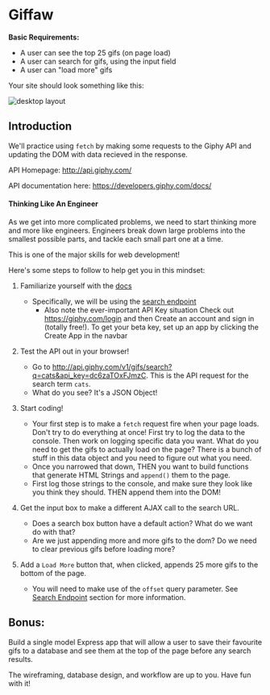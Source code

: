 # Giffaw

**Basic Requirements:**

* A user can see the top 25 gifs (on page load)
* A user can search for gifs, using the input field
* A user can "load more" gifs

Your site should look something like this:

![desktop layout](https://cloud.githubusercontent.com/assets/3010270/13936044/2ffadf60-ef78-11e5-95c5-55b8aefe68d6.png)


## Introduction

We'll practice using `fetch` by making some requests to the Giphy API and updating the DOM with data recieved in the response.

API Homepage:
http://api.giphy.com/

API documentation here:
https://developers.giphy.com/docs/

#### Thinking Like An Engineer

As we get into more complicated problems, we need to start thinking more and more like engineers. Engineers break down large problems into the smallest possible parts, and tackle each small part one at a time.

This is one of the major skills for web development!

Here's some steps to follow to help get you in this mindset:

1. Familiarize yourself with the [docs](https://github.com/Giphy/GiphyAPI)
	- Specifically, we will be using the [search endpoint](https://github.com/Giphy/GiphyAPI#search-endpoint)
		- Also note the ever-important API Key situation Check out https://giphy.com/login and then Create an account and sign in (totally free!). To get your beta key, set up an app by clicking the Create App in the navbar 
2. Test the API out in your browser!
	- Go to http://api.giphy.com/v1/gifs/search?q=cats&api_key=dc6zaTOxFJmzC. This is the API request for the search term `cats`.
	- What do you see? It's a JSON Object!
	
3. Start coding!
	- Your first step is to make a `fetch` request fire when your page loads. Don't try to do everything at once! First try to log the data to the console. Then work on logging specific data you want. What do you need to get the gifs to actually load on the page? There is a bunch of stuff in this data object and you need to figure out what you need.
	- Once you narrowed that down, THEN you want to build functions that generate HTML Strings and `append()` them to the page.
	- First log those strings to the console, and make sure they look like you think they should. THEN append them into the DOM!

5. Get the input box to make a different AJAX call to the search URL.
	- Does a search box button have a default action? What do we want do with that?
	- Are we just appending more and more gifs to the dom? Do we need to clear previous gifs before loading more?

6. Add a `Load More` button that, when clicked, appends 25 more gifs to the bottom of the page.
	- You will need to make use of the `offset` query parameter. See [Search Endpoint](https://github.com/Giphy/GiphyAPI#search-endpoint) section for more information.

## Bonus:
Build a single model Express app that will allow a user to save their favourite gifs to a database and see them at the top of the page before any search results.

The wireframing, database design, and workflow are up to you. Have fun with it!


